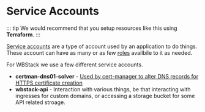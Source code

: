 # Service Accounts

::: tip
We would recommend that you setup resources like this using **Terraform**.
:::

[Service accounts](https://cloud.google.com/iam/docs/service-accounts) are a type of account used by an application to do things.
These account can have as many or as few [roles](https://cloud.google.com/iam/docs/understanding-roles) availbile to it as needed.

For WBStack we use a few different service accounts.

- **certman-dns01-solver** - [Used by cert-manager to alter DNS records for HTTPS certificate creation](/tech/services/cert-manager.html#service-account)
- **wbstack-api** - Interaction with various things, be that interacting with ingresses for custom domains, or accessing a storage bucket for some API related stroage.
